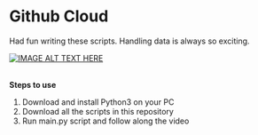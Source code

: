 # Github Cloud

Had fun writing these scripts.
Handling data is always so exciting.

[![IMAGE ALT TEXT HERE](https://img.youtube.com/vi/gaxqDLieEwg/0.jpg)](https://www.youtube.com/watch?v=gaxqDLieEwg)

<br>
<b>Steps to use</b><br>
<ol>
  <li>Download and install Python3 on your PC</li>
  <li>Download all the scripts in this repository</li>
  <li>Run main.py script and follow along the video</li>
</ol>
